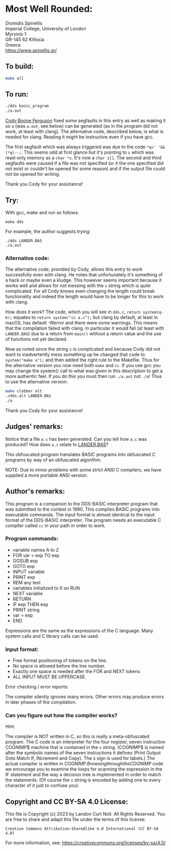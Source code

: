 # Most Well Rounded:

Diomidis Spinellis  
Imperial College, University of London  
Myrsinis 1  
GR-145 62 Kifissia  
Greece  
<https://www.spinellis.gr/>  

## To build:

```sh
make all
```

## To run:

```sh
./dds basic_program
./a.out
```

[Cody Boone Ferguson](/winners.html#Cody_Boone_Ferguson) fixed some segfaults in
this entry as well as making it so `a` (was `a.out`, see below) can be generated
(as in the program did not work, at least with clang). The alternative code,
described below, is what is needed for clang. Reading it might be instructive
even if you have gcc.

The first segfault which was always triggered was due to the code `*q>'
'&&(*q)--;`. This seems odd at first glance but it's pointing to `s` which was
read-only memory as a `char *s`.  It's now a `char s[]`. The second and third
segfaults were caused if a file was not specified (or it the one specified did
not exist or couldn't be opened for some reason) and if the output file could
not be opened for writing.

Thank you Cody for your assistance!

## Try:

With gcc, make and run as follows:
    
	make dds

For example, the author suggests trying:
     
	./dds LANDER.BAS
	./a.out

### Alternative code:

The alternative code, provided by Cody, allows this entry to work successfully
even with clang. He notes that unfortunately it's something of a hack or maybe
even a kludge. This however seems important because it works well and allows for
not messing with the `s` string which is quite complicated. For all Cody knows
even changing the length could break functionality and indeed the length would
have to be longer for this to work with clang.

How does it work? The code, which you will see in `dds.c`, `return system(q-6);`
equates to `return system("cc a.c");` but clang by default, at least in macOS,
has default -Werror and there were some warnings. This means that the
compilation failed with clang. In particular it would fail (at least with
`LANDER.BAS`) due to a return from `main()` without a return value and the use
of functions not yet declared.

Now as noted since the string `s` is complicated and because Cody did not want
to inadvertently mess something up he changed that code to `system("make a");`
and then added the right rule to the Makefile. Thus for the alternative version
you now need both `make` and `cc`. If you use gcc you may change the system()
call to what was given in this description to get a more authentic feel. If you
do this you must then run `./a.out` not `./a`! Thus to use the alternative
version:

```sh
make clobber alt
./dds.alt LANDER.BAS
./a
```

Thank you Cody for your assistance!


## Judges' remarks:


Notice that a file `a.c` has been generated.  Can you tell how `a.c` was
produced?  How does `a.c` relate to [LANDER.BAS](LANDER.BAS)?

This obfuscated program translates BASIC programs into obfuscated
C programs by way of an obfuscated algorithm.

NOTE: Due to minor problems with some strict ANSI C compilers, we 
have supplied a more portable ANSI version.


## Author's remarks:

This program is a companion to the DDS-BASIC interpreter program that
was submitted to the contest in 1990.  This compiles BASIC programs into
executable commands.  The input format is almost identical to the input
format of the DDS-BASIC interpreter.  The program needs an executable C
compiler called `cc` in your path in order to work.

### Program commands:


- variable names A to Z		
- FOR var = exp TO exp		
- GOSUB exp			
- GOTO exp			
- INPUT variable			
- PRINT exp			
- REM any text			
- variables initialized to 0 on RUN
- NEXT variable
- RETURN
- IF exp THEN exp
- PRINT string
- var = exp
- END

Expressions are the same as the expressions of the C language.
Many system calls and C library calls can be used.

### Input format:

- Free format positioning of tokens on the line.
- No space is allowed before the line number.
- Exactly one space is needed after the FOR and NEXT tokens
- ALL INPUT MUST BE UPPERCASE.

Error checking / error reports:

The compiler silently ignores many errors.
Other errors may produce errors in later phases of the compilation.

### Can you figure out how the compiler works?

Hint:

The compiler is NOT written in C, so this is really a meta-obfuscated
program.  The C code is an interpreter for the four register, seven
instruction COGNIMP$ machine that is contained in the `s` string.
(COGNIMP$ is named after the symbolic names of the seven instructions it
defines (Print Output Goto Match If, iNcrement and Copy).  The `$` sign
is used for labels.)  The actual compiler is written in COGNIMP$.
Browsing through the COGNIMP$ code we encourage you to examine the
loops for scanning the expression in the IF statement and the way a
decision tree is implemented in order to match the statements.  (Of
course the `s` string is encoded by adding one to every character of it just
to confuse you).

## Copyright and CC BY-SA 4.0 License:

This file is Copyright (c) 2023 by Landon Curt Noll.  All Rights Reserved.
You are free to share and adapt this file under the terms of this license:

    Creative Commons Attribution-ShareAlike 4.0 International (CC BY-SA 4.0)

For more information, see: https://creativecommons.org/licenses/by-sa/4.0/
